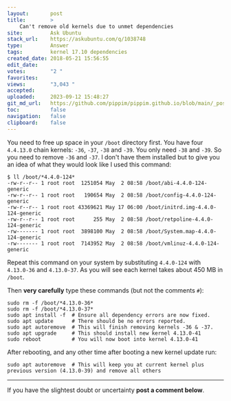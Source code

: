 ```yaml
---
layout:       post
title:        >
    Can't remove old kernels due to unmet dependencies
site:         Ask Ubuntu
stack_url:    https://askubuntu.com/q/1038748
type:         Answer
tags:         kernel 17.10 dependencies
created_date: 2018-05-21 15:56:55
edit_date:    
votes:        "2 "
favorites:    
views:        "3,043 "
accepted:     
uploaded:     2023-09-12 15:48:27
git_md_url:   https://github.com/pippim/pippim.github.io/blob/main/_posts/2018/2018-05-21-Can_t-remove-old-kernels-due-to-unmet-dependencies.md
toc:          false
navigation:   false
clipboard:    false
---
```


You need to free up space in your `/boot` directory first. You have four `4.4.13.0` chain kernels: `-36`, `-37`, `-38` and `-39`. You only need `-38` and `-39`. So you need to remove `-36` and `-37`. I don't have them installed but to give you an idea of what they would look like I used this command:

``` 
$ ll /boot/*4.4.0-124*
-rw-r--r-- 1 root root  1251054 May  2 08:58 /boot/abi-4.4.0-124-generic
-rw-r--r-- 1 root root   190654 May  2 08:58 /boot/config-4.4.0-124-generic
-rw-r--r-- 1 root root 43369621 May 17 06:00 /boot/initrd.img-4.4.0-124-generic
-rw-r--r-- 1 root root      255 May  2 08:58 /boot/retpoline-4.4.0-124-generic
-rw------- 1 root root  3898100 May  2 08:58 /boot/System.map-4.4.0-124-generic
-rw------- 1 root root  7143952 May  2 08:58 /boot/vmlinuz-4.4.0-124-generic
```

Repeat this command on  your system by substituting `4.4.0-124` with `4.13.0-36` and `4.13.0-37`. As you will see each kernel takes about 450 MB in `/boot`.

Then **very carefully** type these commands (but not the comments `#`):

``` 
sudo rm -f /boot/*4.13.0-36*
sudo rm -f /boot/*4.13.0-37*
sudo apt install -f  # Ensure all dependency errors are now fixed.
sudo apt update      # There should be no errors reported.
sudo apt autoremove  # This will finish removing kernels -36 & -37.
sudo apt upgrade     # This should install new kernel 4.13.0-41
sudo reboot          # You will now boot into kernel 4.13.0-41
```

After rebooting, and any other time after booting a new kernel update run:

``` 
sudo apt autoremove  # This will keep you at current kernel plus previous version (4.13.0-39) and remove all others
```


----------

If you have the slightest doubt or uncertainty **post a comment below**.
